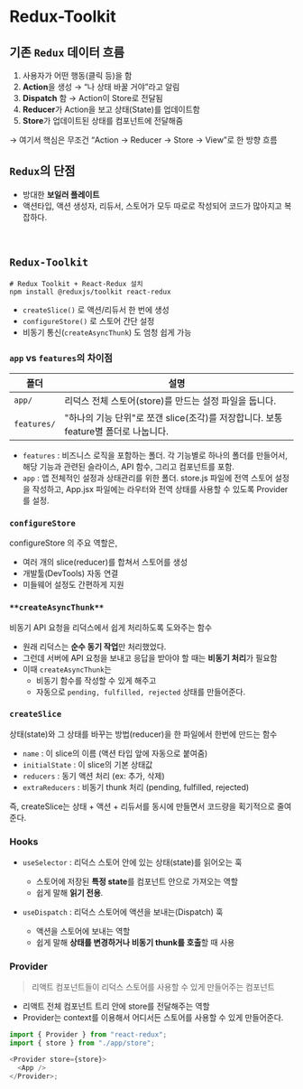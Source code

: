 # Redux-Toolkit

## 기존 `Redux` 데이터 흐름

1. 사용자가 어떤 행동(클릭 등)을 함
2. **Action**을 생성 → “나 상태 바꿀 거야”라고 알림
3. **Dispatch** 함 → Action이 Store로 전달됨
4. **Reducer**가 Action을 보고 상태(State)를 업데이트함
5. **Store**가 업데이트된 상태를 컴포넌트에 전달해줌

→ 여기서 핵심은 무조건 “Action → Reducer → Store → View”로 한 방향 흐름

## `Redux`의 단점

- 방대한 **보일러 플레이트**
- 액션타입, 액션 생성자, 리듀서, 스토어가 모두 따로로 작성되어 코드가 많아지고 복잡하다.

<br/>

## `Redux-Toolkit`

```
# Redux Toolkit + React-Redux 설치
npm install @reduxjs/toolkit react-redux
```

- `createSlice()` 로 액션/리듀서 한 번에 생성
- `configureStore()` 로 스토어 간단 설정
- 비동기 통신(`createAsyncThunk`) 도 엄청 쉽게 가능

### `app` vs `features`의 차이점

| 폴더        | 설명                                                                                |
| ----------- | ----------------------------------------------------------------------------------- |
| `app/`      | 리덕스 전체 스토어(store)를 만드는 설정 파일을 둡니다.                              |
| `features/` | "하나의 기능 단위"로 쪼갠 slice(조각)를 저장합니다. 보통 feature별 폴더로 나눕니다. |

- `features` : 비즈니스 로직을 포함하는 폴더. 각 기능별로 하나의 폴더를 만들어서, 해당 기능과 관련된 슬라이스, API 함수, 그리고 컴포넌트를 포함.
- `app` : 앱 전체적인 설정과 상태관리를 위한 폴더. store.js 파일에 전역 스토어 설정을 작성하고, App.jsx 파일에는 라우터와 전역 상태를 사용할 수 있도록 Provider를 설정.

### `configureStore`

configureStore 의 주요 역할은,

- 여러 개의 slice(reducer)를 합쳐서 스토어를 생성
- 개발툴(DevTools) 자동 연결
- 미들웨어 설정도 간편하게 지원

### `**createAsyncThunk**`

비동기 API 요청을 리덕스에서 쉽게 처리하도록 도와주는 함수

- 원래 리덕스는 **순수 동기 작업**만 처리했었다.
- 그런데 서버에 API 요청을 보내고 응답을 받아야 할 때는 **비동기 처리**가 필요함
- 이때 `createAsyncThunk`는
  - 비동기 함수를 작성할 수 있게 해주고
  - 자동으로 `pending, fulfilled, rejected` 상태를 만들어준다.

### `createSlice`

상태(state)와 그 상태를 바꾸는 방법(reducer)을 한 파일에서 한번에 만드는 함수

- `name` : 이 slice의 이름 (액션 타입 앞에 자동으로 붙여줌)
- `initialState` : 이 slice의 기본 상태값
- `reducers` : 동기 액션 처리 (ex: 추가, 삭제)
- `extraReducers` : 비동기 thunk 처리 (pending, fulfilled, rejected)

즉, createSlice는 상태 + 액션 + 리듀서를 동시에 만들면서 코드량을 획기적으로 줄여준다.

### Hooks

- `useSelector` : 리덕스 스토어 안에 있는 상태(state)를 읽어오는 훅

  - 스토어에 저장된 **특정 state**를 컴포넌트 안으로 가져오는 역할
  - 쉽게 말해 **읽기 전용**.

- `useDispatch` : 리덕스 스토어에 액션을 보내는(Dispatch) 훅
  - 액션을 스토어에 보내는 역할
  - 쉽게 말해 **상태를 변경하거나 비동기 thunk를 호출**할 때 사용

### Provider

> 리액트 컴포넌트들이 리덕스 스토어를 사용할 수 있게 만들어주는 컴포넌트

- 리액트 전체 컴포넌트 트리 안에 store를 전달해주는 역할
- Provider는 context를 이용해서 어디서든 스토어를 사용할 수 있게 만들어준다.

```javascript
import { Provider } from "react-redux";
import { store } from "./app/store";

<Provider store={store}>
  <App />
</Provider>;
```
